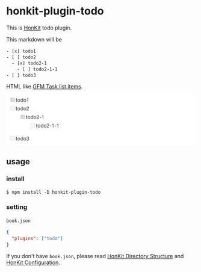 # honkit-plugin-todo

This is [HonKit](https://github.com/honkit/honkit) todo plugin.

This markdown will be

```
- [x] todo1
- [ ] todo2
  - [x] todo2-1
    - [ ] todo2-1-1
- [ ] todo3
```

HTML like [GFM Task list items](https://github.github.com/gfm/#task-list-items-extension-).

![picture of todo on html](./after.png)

## usage

### install

```
$ npm install -D honkit-plugin-todo
```

### setting

`book.json`

```json
{
  "plugins": ["todo"]
}
```

If you don't have `book.json`, please read [HonKit Directory Structure](https://honkit.netlify.app/structure.html) and [HonKit Configuration](https://honkit.netlify.app/config.html).
